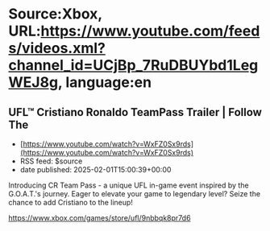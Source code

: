 # Source:Xbox, URL:https://www.youtube.com/feeds/videos.xml?channel_id=UCjBp_7RuDBUYbd1LegWEJ8g, language:en

## UFL™ Cristiano Ronaldo TeamPass Trailer | Follow The
 - [https://www.youtube.com/watch?v=WxFZ0Sx9rds](https://www.youtube.com/watch?v=WxFZ0Sx9rds)
 - RSS feed: $source
 - date published: 2025-02-01T15:00:39+00:00

Introducing CR Team Pass - a unique UFL in-game event inspired by the G.O.A.T.'s journey. Eager to elevate your game to legendary level? Seize the chance to add Cristiano to the lineup!

https://www.xbox.com/games/store/ufl/9nbbqk8pr7d6

